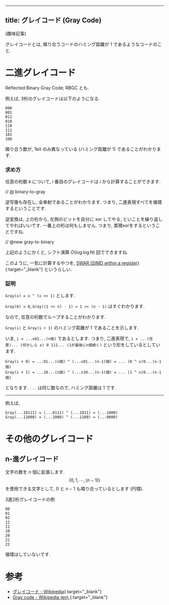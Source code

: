 
---
title: グレイコード (Gray Code)
---

(趣味記事)

グレイコードとは, 隣り合うコードのハミング距離が 1 であるようなコードのこと.

# 二進グレイコード

Reflected Binary Gray Code; RBGC とも.

例えば, 3桁のグレイコードは以下のようになる.

```
000
001
011
010
110
111
101
100
```

隣り合う数が, 1bit のみ異なっている (ハミング距離が 1) であることがわかります.

### 求め方

任意の桁数 $k$ について, $i$ 番目のグレイコードは $i$ から計算することができます.

// @ binary-to-gray

逆写像も存在し, 全単射であることがわかります.
つまり, 二進表現すべてを循環するということです.

逆変換は, 上の桁から, 左側のビットを自分に xor してやる, といことを繰り返してやればいいです. 一番上の桁は何もしません. つまり, 累積xorをするということですね.

// @new gray-to-binary

上記のようにかくと, シフト演算 $O(\log \log N)$ 回でできますね.

このように, 一気に計算するやつを, [SWAR (SIMD within a register)](https://en.wikipedia.org/wiki/SWAR){:target="_blank"}<!--_--> というらしい.

### 証明

`Gray(x) = x ^ (x >> 1)` とします.

`Gray(0) = 0`, `Gray((1 << n) - 1) = 1 << (n - 1)` はすぐわかります.

なので, 任意の桁数でループすることがわかります.

`Gray(i)` と `Gray(i + 1)` のハミング距離が 1 であることを示します.

いま, `i = ...x01...(n個)` であるとします. つまり, 二進表現で, `i = ...(任意)... (何かしら x) 0 111... (1が最後にn個続く)` という形をしているとしています.

`Gray(i + 0) = ...01...(n個) ^ (...x01...(n-1)個) = ... (0 ^ x)0...(n-1個)`  
`Gray(i + 1) = ...10...(n個) ^ (...x10...(n-1)個) = ... (1 ^ x)0...(n-1個)`  

となります. `...` は同じ数なので, ハミング距離は 1 です.

---

例えば, 

`Gray(...10111) = (...0111) ^ (...1011) = (...1000)`  
`Gray(...11000) = (...1000) ^ (...1100) = (...0000)`  

# その他のグレイコード

## n-進グレイコード

文字の数を $n$ 個に拡張します. $$\{0, 1, \cdots, (n - 1)\}$$ を使用できる文字として, $0$ と $n - 1$ も隣り合っているとします (円環).

3進2桁グレイコードの例

```
00
01
02
12
11
10
20
21
22
```

循環はしていないです.


# 参考

* [グレイコード - Wikipedia](https://ja.wikipedia.org/wiki/%E3%82%B0%E3%83%AC%E3%82%A4%E3%82%B3%E3%83%BC%E3%83%89){:target="_blank"}<!--_-->
* [Gray code - Wikipedia (en) ](https://en.wikipedia.org/wiki/Gray_code){:target="_blank"}<!--_-->




